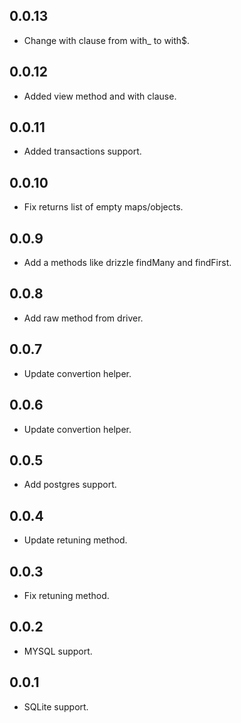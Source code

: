 ## 0.0.13

- Change with clause from with\_ to with$.

## 0.0.12

- Added view method and with clause.

## 0.0.11

- Added transactions support.

## 0.0.10

- Fix returns list of empty maps/objects.

## 0.0.9

- Add a methods like drizzle findMany and findFirst.

## 0.0.8

- Add raw method from driver.

## 0.0.7

- Update convertion helper.

## 0.0.6

- Update convertion helper.

## 0.0.5

- Add postgres support.

## 0.0.4

- Update retuning method.

## 0.0.3

- Fix retuning method.

## 0.0.2

- MYSQL support.

## 0.0.1

- SQLite support.
